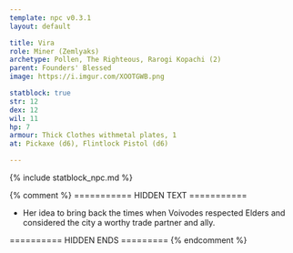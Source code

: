 ```yaml
---
template: npc v0.3.1
layout: default

title: Vira
role: Miner (Zemlyaks)
archetype: Pollen, The Righteous, Rarogi Kopachi (2)
parent: Founders' Blessed
image: https://i.imgur.com/XOOTGWB.png

statblock: true
str: 12
dex: 12
wil: 11
hp: 7
armour: Thick Clothes withmetal plates, 1
at: Pickaxe (d6), Flintlock Pistol (d6)

---
```


{% include statblock_npc.md %}

{% comment %} =========== HIDDEN TEXT ===========

- Her idea to bring back the times when Voivodes respected Elders and considered the city a worthy trade partner and ally.

========== HIDDEN ENDS ========= {% endcomment %}
